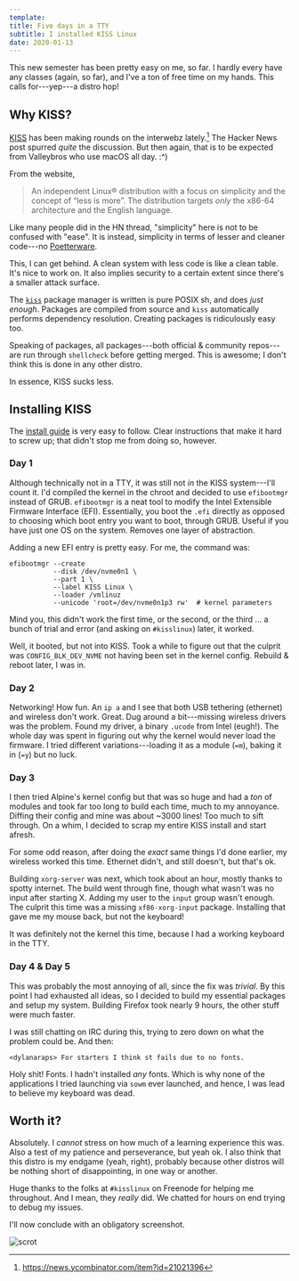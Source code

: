 ```yaml
---
template:
title: Five days in a TTY
subtitle: I installed KISS Linux
date: 2020-01-13
---
```


This new semester has been pretty easy on me, so far. I hardly every
have any classes (again, so far), and I've a ton of free time on my
hands. This calls for---yep---a distro hop! 

## Why KISS?

[KISS](https://getkiss.org) has been making rounds on the interwebz lately.[^hn]
The Hacker News post spurred _quite_ the discussion. But then again,
that is to be expected from Valleybros who use macOS all day. :^)

From the website,

> An independent Linux® distribution with a focus on simplicity and the
> concept of “less is more”. The distribution targets *only* the x86-64
> architecture and the English language.

Like many people did in the HN thread, "simplicity" here is not to be
confused with "ease". It is instead, simplicity in terms of lesser and
cleaner code---no
[Poetterware](https://www.urbandictionary.com/define.php?term=poetterware).

[^hn]: https://news.ycombinator.com/item?id=21021396

This, I can get behind. A clean system with less code is like a clean
table. It's nice to work on. It also implies security to a certain
extent since there's a smaller attack surface. 

The [`kiss`](https://github.com/kisslinux/kiss) package manager is written
is pure POSIX sh, and does _just enough_. Packages are compiled from
source and `kiss` automatically performs dependency resolution. Creating
packages is ridiculously easy too.

Speaking of packages, all packages---both official & community
repos---are run through `shellcheck` before getting merged. This is
awesome; I don't think this is done in any other distro.

In essence, KISS sucks less.

## Installing KISS

The [install guide](https://getkiss.org/pages/install) is very easy to
follow. Clear instructions that make it hard to screw up; that didn't
stop me from doing so, however.

### Day 1

Although technically not in a TTY, it was still not _in_ the KISS
system---I'll count it. I'd compiled the kernel in the chroot and
decided to use `efibootmgr` instead of GRUB. `efibootmgr` is a neat tool
to modify the Intel Extensible Firmware Interface (EFI). Essentially,
you boot the `.efi` directly as opposed to choosing which boot entry
you want to boot, through GRUB. Useful if you have just one OS on the
system. Removes one layer of abstraction.

Adding a new EFI entry is pretty easy. For me, the command was:

```
efibootmgr --create 
           --disk /dev/nvme0n1 \
           --part 1 \
           --label KISS Linux \
           --loader /vmlinuz
           --unicode 'root=/dev/nvme0n1p3 rw'  # kernel parameters
```

Mind you, this didn't work the first time, or the second, or the
third ... a bunch of trial and error (and asking on `#kisslinux`)
later, it worked.

Well, it booted, but not into KISS. Took a while to figure out that the
culprit was `CONFIG_BLK_DEV_NVME` not having been set in the kernel
config. Rebuild & reboot later, I was in.

### Day 2

Networking! How fun. An `ip a` and I see that both USB tethering
(ethernet) and wireless don't work. Great. Dug around a bit---missing
wireless drivers was the problem. Found my driver, a binary `.ucode` from
Intel (eugh!). The whole day was spent in figuring out why the kernel
would never load the firmware. I tried different variations---loading
it as a module (`=m`), baking it in (`=y`) but no luck.

### Day 3

I then tried Alpine's kernel config but that was so huge and had a _ton_
of modules and took far too long to build each time, much to my
annoyance. Diffing their config and mine was about ~3000 lines! Too much
to sift through. On a whim, I decided to scrap my entire KISS install
and start afresh. 

For some odd reason, after doing the _exact_ same things I'd done
earlier, my wireless worked this time. Ethernet didn't, and still
doesn't, but that's ok.

Building `xorg-server` was next, which took about an hour, mostly thanks
to spotty internet. The build went through fine, though what wasn't was
no input after starting X. Adding my user to the `input` group wasn't
enough. The culprit this time was a missing `xf86-xorg-input` package.
Installing that gave me my mouse back, but not the keyboard!

It was definitely not the kernel this time, because I had a working
keyboard in the TTY. 

### Day 4 & Day 5

This was probably the most annoying of all, since the fix was _trivial_.
By this point I had exhausted all ideas, so I decided to build my
essential packages and setup my system. Building Firefox took nearly
9 hours, the other stuff were much faster.

I was still chatting on IRC during this, trying to zero down on what the
problem could be. And then:

```
<dylanaraps> For starters I think st fails due to no fonts.
```

Holy shit! Fonts. I hadn't installed _any_ fonts. Which is why none of
the applications I tried launching via `sowm` ever launched, and hence,
I was lead to believe my keyboard was dead.

## Worth it?

Absolutely. I _cannot_ stress on how much of a learning experience this
was. Also a test of my patience and perseverance, but yeah ok. I also
think that this distro is my endgame (yeah, right), probably because
other distros will be nothing short of disappointing, in one way or
another.

Huge thanks to the folks at `#kisslinux` on Freenode for helping me
throughout. And I mean, they _really_ did. We chatted for hours on end
trying to debug my issues.

I'll now conclude with an obligatory screenshot.

![scrot](https://x.icyphox.sh/R6G.png)
